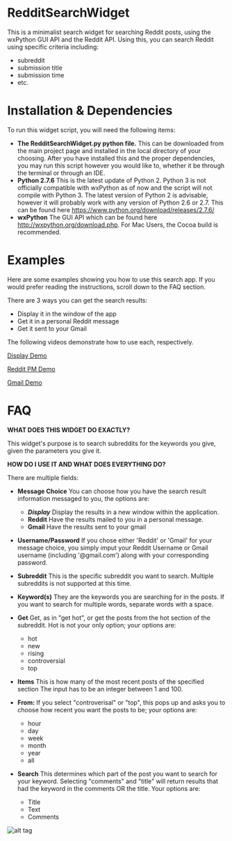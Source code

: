 RedditSearchWidget
=============
This is a minimalist search widget for searching Reddit posts, using the wxPython GUI API and the Reddit API. Using this, you can search Reddit using specific criteria including:

- subreddit
- submission title
- submission time
- etc.

Installation & Dependencies
=============
To run this widget script, you will need the following items:

- **The RedditSearchWidget.py python file.** This can be downloaded from the main project page and installed in the local directory of your choosing. After you have installed this and the proper dependencies, you may run this script however you would like to, whether it be through the terminal or through an IDE.
- **Python 2.7.6** This is the latest update of Python 2. Python 3 is not officially compatible with wxPython as of now and the script will not compile with Python 3. The latest version of Python 2 is advisable, however it will probably work with any version of Python 2.6 or 2.7. This can be found here https://www.python.org/download/releases/2.7.6/
- **wxPython** The GUI API which can be found here http://wxpython.org/download.php. For Mac Users, the Cocoa build is recommended. 

Examples
=============
Here are some examples showing you how to use this search app. If you would prefer reading the instructions, scroll down to the FAQ section.

There are 3 ways you can get the search results:

- Display it in the window of the app
- Get it in a personal Reddit message
- Get it sent to your Gmail

The following videos demonstrate how to use each, respectively. 

[Display Demo](https://www.youtube.com/watch?v=PsaaO2hIyjw)

[Reddit PM Demo](https://www.youtube.com/watch?v=QvwyRUeosE4)

[Gmail Demo](https://www.youtube.com/watch?v=GuRXJHX4_Gk)

FAQ
=============

**WHAT DOES THIS WIDGET DO EXACTLY?**

This widget's purpose is to search subreddits for the keywords you give, given the parameters you give it.

**HOW DO I USE IT AND WHAT DOES EVERYTHING DO?**

There are multiple fields:

- **Message Choice** You can choose how you have the search result information messaged to you, the options are:

    - **_Display_** Display the results in a new window within the application.
    - **Reddit** Have the results mailed to you in a personal message.
    - **Gmail** Have the results sent to your gmail
    
- **Username/Password** If you chose either 'Reddit' or 'Gmail' for your message choice, you simply imput your Reddit Username or Gmail username (including '@gmail.com') along with your corresponding password.

- **Subreddit** This is the specific subreddit you want to search. Multiple subreddits is not supported at this time.

- **Keyword(s)** They are the keywords you are searching for in the posts. If you want to search for multiple words, separate words with a space. 

- **Get** Get, as in "get hot", or get the posts from the hot section of the subreddit. Hot is not your only option; your options are:

    - hot
    - new
    - rising
    - controversial
    - top
    
- **Items** This is how many of the most recent posts of the specified section The input has to be an integer between 1 and 100. 

- **From:** If you select "controverisal" or "top", this pops up and asks you to choose how recent you want the posts to be; your options are:

	- hour
    - day
    - week
    - month
    - year
    - all
    
- **Search** This determines which part of the post you want to search for your keyword. Selecting "comments" and "title" will return results that had the keyword in  the comments OR the title. Your options are:
	
    - Title
    - Text
    - Comments
    
![alt tag](https://raw.github.com/jdom715/RedditSearchWidget/blob/master/screenshot.png)    